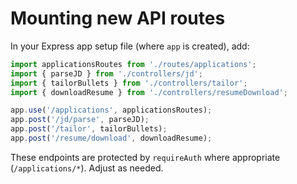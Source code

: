 # Mounting new API routes

In your Express app setup file (where `app` is created), add:

```ts
import applicationsRoutes from './routes/applications';
import { parseJD } from './controllers/jd';
import { tailorBullets } from './controllers/tailor';
import { downloadResume } from './controllers/resumeDownload';

app.use('/applications', applicationsRoutes);
app.post('/jd/parse', parseJD);
app.post('/tailor', tailorBullets);
app.post('/resume/download', downloadResume);
```

These endpoints are protected by `requireAuth` where appropriate (`/applications/*`). Adjust as needed.
